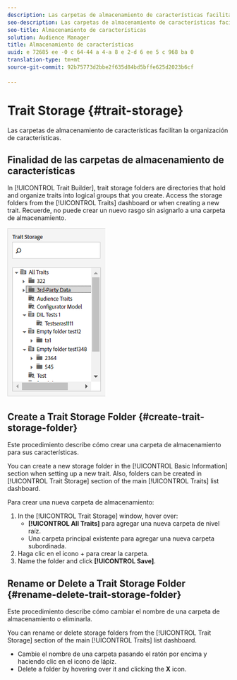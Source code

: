 ```yaml
---
description: Las carpetas de almacenamiento de características facilitan la organización de características.
seo-description: Las carpetas de almacenamiento de características facilitan la organización de características.
seo-title: Almacenamiento de características
solution: Audience Manager
title: Almacenamiento de características
uuid: e 72685 ee -0 c 64-44 a 4-a 8 e 2-d 6 ee 5 c 968 ba 0
translation-type: tm+mt
source-git-commit: 92b75773d2bbe2f635d84bd5bffe625d2023b6cf

---
```



# Trait Storage {#trait-storage}

Las carpetas de almacenamiento de características facilitan la organización de características.

<!-- c_tb_storage.xml -->

## Finalidad de las carpetas de almacenamiento de características

In [!UICONTROL Trait Builder], trait storage folders are directories that hold and organize traits into logical groups that you create. Access the storage folders from the [!UICONTROL Traits] dashboard or when creating a new trait. Recuerde, no puede crear un nuevo rasgo sin asignarlo a una carpeta de almacenamiento.

![](assets/tb_storage.png)

## Create a Trait Storage Folder {#create-trait-storage-folder}

Este procedimiento describe cómo crear una carpeta de almacenamiento para sus características.

<!-- t_tb_create_storage.xml -->

You can create a new storage folder in the [!UICONTROL Basic Information] section when setting up a new trait. Also, folders can be created in [!UICONTROL Trait Storage] section of the main [!UICONTROL Traits] list dashboard.

Para crear una nueva carpeta de almacenamiento:

1. In the [!UICONTROL Trait Storage] window, hover over:
   * **[!UICONTROL All Traits]** para agregar una nueva carpeta de nivel raíz.
   * Una carpeta principal existente para agregar una nueva carpeta subordinada.
1. Haga clic en el icono + para crear la carpeta.
1. Name the folder and click **[!UICONTROL Save]**.

## Rename or Delete a Trait Storage Folder {#rename-delete-trait-storage-folder}

Este procedimiento describe cómo cambiar el nombre de una carpeta de almacenamiento o eliminarla.

<!-- t_tb_rename_delete_storage.xml -->

You can rename or delete storage folders from the [!UICONTROL Trait Storage] section of the main [!UICONTROL Traits] list dashboard.

* Cambie el nombre de una carpeta pasando el ratón por encima y haciendo clic en el icono de lápiz.
* Delete a folder by hovering over it and clicking the **X** icon.